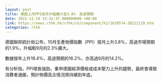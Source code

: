 ```yaml
---
layout: post
title: 德國上月PPI按月升幅擴大至3.8%　高過預期
date: 2021-11-19 15:32:37.000000000 +08:00
link: https://news.rthk.hk/rthk/ch/component/k2/1620574-20211119.htm
categories: rthk
---
```


德國聯邦統計局公布，10月生產物價指數（PPI）按月上升3.8%，高過市場預期的1.9%，升幅較9月的2.3%擴大。

數據按年上升18.4%，高過預期的16.2%，亦高過9月的14.2%。

有分析指，PPI增長強勁，重申德國經濟價格或成本壓力上升的趨勢，最終會導致消費者通脹，預計物價高企情況將持續到年底。
